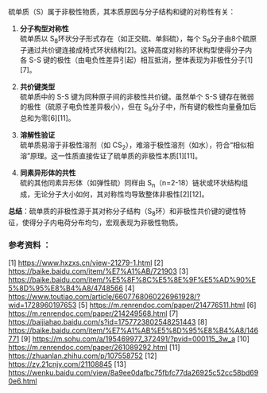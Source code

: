 

硫单质（S）属于非极性物质，其本质原因与分子结构和键的对称性有关：

1. **分子构型对称性**  
   硫单质以 S<sub>8</sub>环状分子形式存在（如正交硫、单斜硫），每个 S<sub>8</sub>分子由8个硫原子通过共价键连接成椅式环状结构[2]。这种高度对称的环状构型使得分子内各 S-S 键的极性（由电负性差异引起）相互抵消，整体表现为非极性分子[1][7]。

2. **共价键类型**  
   硫单质中的 S-S 键为同种原子间的非极性共价键。虽然单个 S-S 键存在微弱的极性（硫原子电负性差异极小），但在 S<sub>8</sub>分子中，所有键的极性向量叠加后总和为零[6][11]。

3. **溶解性验证**  
   硫单质易溶于非极性溶剂（如 CS<sub>2</sub>），难溶于极性溶剂（如水），符合“相似相溶”原理。这一性质直接佐证了硫单质的非极性本质[1][11]。

4. **同素异形体的共性**  
   硫的其他同素异形体（如弹性硫）同样由 S<sub>n</sub>（n=2-18）链状或环状结构组成，无论分子大小如何，其对称性均导致整体非极性[2][12]。

**总结**：硫单质的非极性源于其对称分子结构（S<sub>8</sub>环）和非极性共价键的键性特征，使得分子内电荷分布均匀，宏观表现为非极性物质。

### 参考资料 ：
[1] https://www.hxzxs.cn/view-21279-1.html
[2] https://baike.baidu.com/item/%E7%A1%AB/721903
[3] https://baike.baidu.com/item/%E5%8F%8C%E5%8E%9F%E5%AD%90%E5%8D%95%E8%B4%A8/4748566
[4] https://www.toutiao.com/article/6607768060226961928/?wid=1728960197653
[5] https://m.renrendoc.com/paper/214776511.html
[6] https://m.renrendoc.com/paper/214249568.html
[7] https://baijiahao.baidu.com/s?id=1757723802548251443
[8] https://baike.baidu.com/item/%E7%A1%AB%E5%8D%95%E8%B4%A8/146771
[9] https://m.sohu.com/a/195469977_372491/?pvid=000115_3w_a
[10] https://m.renrendoc.com/paper/261089292.html
[11] https://zhuanlan.zhihu.com/p/107558752
[12] https://zy.21cnjy.com/21108845
[13] https://wenku.baidu.com/view/8a9ee0dafbc75fbfc77da26925c52cc58bd690e6.html